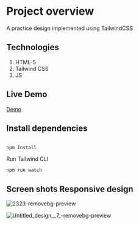
# Project overview
A practice design implemented using TailwindCSS

## Technologies
1. HTML-5
2. Tailwind CSS
3. JS

## Live Demo
[Demo ](https://khaled6120.github.io/loopstudios-Tailwind-project/)

## Install dependencies
```

npm Install
```

Run Tailwind CLI

```
npm run watch

```

## Screen shots **Responsive design**

![2323-removebg-preview](https://user-images.githubusercontent.com/86200305/219943463-35ed10b6-e2b8-48df-800a-18afa33dbf4f.png)

![Untitled_design__7_-removebg-preview](https://user-images.githubusercontent.com/86200305/219943768-359eb485-ddca-4fb9-aa5e-b3f31de0ff22.png)
